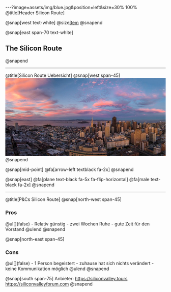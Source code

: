 ---?image=assets/img/blue.jpg&position=left&size=30% 100%
@title[Header Silicon Route]

@snap[west text-white]
@size[3em](1.)
@snapend

@snap[east span-70 text-white]
<h2>The Silicon Route</h2>
@snapend

---
@title[Silicon Route Uebersicht]
@snap[west span-45]
![SanFran](assets/img/san-francisco.jpg)
@snapend

@snap[mid-point]
@fa[arrow-left textblack fa-2x]
@snapend

@snap[east]
@fa[plane text-black fa-5x fa-flip-horizontal]
@fa[male text-black fa-2x]
@snapend

---
@title[P&Cs Silicon Route]
@snap[north-west span-45]
  <h3>Pros</h3>
  @ul[](false)
    - Relativ günstig
    - zwei Wochen Ruhe
    - gute Zeit für den Vorstand
    @ulend
@snapend

@snap[north-east span-45]
  <h3>Cons</h3>
  @ul[](false)
    - 1 Person begeistert
    - zuhause hat sich nichts verändert
    - keine Kommunikation möglich
  @ulend
@snapend

@snap[south span-75]
Anbieter: https://siliconvalley.tours https://siliconvalleyforum.com
@snapend
